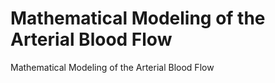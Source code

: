 # Mathematical Modeling of the Arterial Blood Flow
Mathematical Modeling of the Arterial Blood Flow

